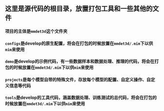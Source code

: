 ## 这里是源代码的根目录，放置打包工具和一些其他的文件

#### 项目的主体是`mmdet3d`这个文件夹

#### `configs`是develop的原生配置，**将会在打包的时候放置在`mmdet3d/.mim`下以供`mim`来使用**

#### `demo`是develop的示例代码，有一些数据样本和数据处理、推理的代码，**将会在打包的时候放置在`mmdet3d/.mim`下以供`mim`来使用**

#### `projects`是每个模型自带的特殊文件，存放每个模型的配置、自定义操作、自定义信息等代码

#### `tools`是develop的工具代码，涵盖数据处理、训练测试的总代码，**将会在打包的时候放置在`mmdet3d/.mim`下以供`mim`来使用**